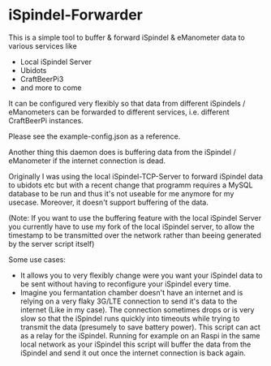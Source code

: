 # iSpindel-Forwarder

This is a simple tool to buffer & forward iSpindel & eManometer data to various
services like

- Local iSpindel Server
- Ubidots
- CraftBeerPi3
- and more to come

It can be configured very flexibly so that data from different iSpindels / eManometers
can be forwarded to different services, i.e. different CraftBeerPi instances.

Please see the example-config.json as a reference.

Another thing this daemon does is buffering data from the iSpindel / eManometer if the
internet connection is dead.

Originally I was using the local iSpindel-TCP-Server to forward iSpindel data to ubidots etc but
with a recent change that programm requires a MySQL database to be run and thus it's not useable 
for me anymore for my usecase. Moreover, it doesn't support buffering of the data.

(Note: If you want to use the buffering feature with the local iSpindel Server you currently
have to use my fork of the local iSpindel server, to allow the timestamp to be transmitted 
over the network rather than beeing generated by the server script itself)

Some use cases:
- It allows you to very flexibly change were you want your iSpindel data to be sent
without having to reconfigure your iSpindel every time.
- Imagine you fermantation chamber doesn't have an internet and is relying on a very
flaky 3G/LTE connection to send it's data to the internet (Like in my case).  The connection 
sometimes drops or is very slow so that the iSpindel runs quickly into timeouts while trying
to transmit the data (presumely to save battery power).
This script can act as a relay for the iSpindel. Running for example on an Raspi in 
the same local network as your iSpindel this script will buffer the data from the iSpindel
and send it out once the internet connection is back again.
